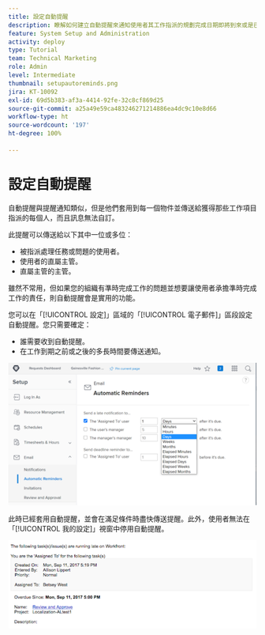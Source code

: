 ```yaml
---
title: 設定自動提醒
description: 瞭解如何建立自動提醒來通知使用者其工作指派的規劃完成日期即將到來或是已過去。
feature: System Setup and Administration
activity: deploy
type: Tutorial
team: Technical Marketing
role: Admin
level: Intermediate
thumbnail: setupautoreminds.png
jira: KT-10092
exl-id: 69d5b383-af3a-4414-92fe-32c8cf869d25
source-git-commit: a25a49e59ca483246271214886ea4dc9c10e8d66
workflow-type: ht
source-wordcount: '197'
ht-degree: 100%

---
```


<!---
this has the same content as the system administrator notification setup and mangement section of the email and inapp notificiations learning path
--->

# 設定自動提醒

自動提醒與提醒通知類似，但是他們套用到每一個物件並傳送給獲得那些工作項目指派的每個人，而且訊息無法自訂。

此提醒可以傳送給以下其中一位或多位：

* 被指派處理任務或問題的使用者。
* 使用者的直屬主管。
* 直屬主管的主管。

雖然不常用，但如果您的組織有準時完成工作的問題並想要讓使用者承擔準時完成工作的責任，則自動提醒會是實用的功能。

您可以在「[!UICONTROL 設定]」區域的「[!UICONTROL 電子郵件]」區段設定自動提醒。您只需要確定：

* 誰需要收到自動提醒。
* 在工作到期之前或之後的多長時間要傳送通知。

![[!UICONTROL 自動提醒]視窗，位於[!UICONTROL 設定]](assets/admin-fund-automatic-reminders-1.png)

此時已經套用自動提醒，並會在滿足條件時盡快傳送提醒。此外，使用者無法在「[!UICONTROL 我的設定]」視窗中停用自動提醒。

![[!UICONTROL 自動提醒]電子郵件訊息](assets/admin-fund-automatic-reminders-2.png)
